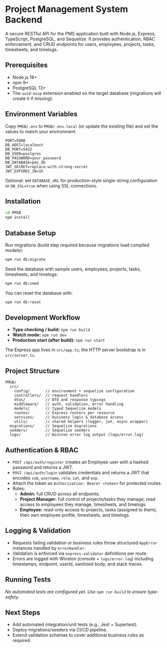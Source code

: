 # Project Management System Backend

A secure RESTful API for the PMS application built with Node.js, Express, TypeScript, PostgreSQL, and Sequelize. It provides authentication, RBAC enforcement, and CRUD endpoints for users, employees, projects, tasks, timesheets, and timelogs.

## Prerequisites

- Node.js 18+
- npm 9+
- PostgreSQL 13+
- The `uuid-ossp` extension enabled on the target database (migrations will create it if missing).

## Environment Variables

Copy `PMSB/.env` to `PMSB/.env.local` (or update the existing file) and set the values to match your environment.

```
PORT=5000
DB_HOST=localhost
DB_PORT=5432
DB_USER=postgres
DB_PASSWORD=your_password
DB_DATABASE=pms_db
JWT_SECRET=replace-with-strong-secret
JWT_EXPIRES_IN=1h
```

Optional: set `DATABASE_URL` for production-style single-string configuration or `DB_SSL=true` when using SSL connections.

## Installation

```bash
cd PMSB
npm install
```

## Database Setup

Run migrations (build step required because migrations load compiled models):

```bash
npm run db:migrate
```

Seed the database with sample users, employees, projects, tasks, timesheets, and timelogs:

```bash
npm run db:seed
```

You can reset the database with:

```bash
npm run db:reset
```

## Development Workflow

- **Type checking / build:** `npm run build`
- **Watch mode:** `npm run dev`
- **Production start (after build):** `npm run start`

The Express app lives in `src/app.ts`; the HTTP server bootstrap is in `src/server.ts`.

## Project Structure

```
PMSB/
  src/
    config/       // environment + sequelize configuration
    controllers/  // request handlers
    dtos/         // DTO and response typings
    middleware/   // auth, validation, error handling
    models/       // typed Sequelize models
    routes/       // Express routers per resource
    services/     // business logic & database access
    utils/        // shared helpers (logger, jwt, async wrapper)
  migrations/     // Sequelize migrations
  seeders/        // Sequelize seeders
  logs/           // Winston error log output (logs/error.log)
```

## Authentication & RBAC

- `POST /api/auth/register` creates an Employee user with a hashed password and returns a JWT.
- `POST /api/auth/login` validates credentials and returns a JWT that encodes `sub`, `username`, `role`, `iat`, and `exp`.
- Attach the token as `Authorization: Bearer <token>` for protected routes.
- Roles:
  - **Admin:** full CRUD across all endpoints.
  - **Project Manager:** full control of projects/tasks they manage; read access to employees they manage, timesheets, and timelogs.
  - **Employee:** read-only access to projects, tasks (assigned to them), their own employee profile, timesheets, and timelogs.

## Logging & Validation

- Requests failing validation or business rules throw structured `AppError` instances handled by `errorHandler`.
- Validation is enforced via `express-validator` definitions per route.
- Errors are logged with Winston (console + `logs/error.log`) including timestamps, endpoint, userId, sanitized body, and stack traces.

## Running Tests

_No automated tests are configured yet. Use `npm run build` to ensure type-safety._

## Next Steps

- Add automated integration/unit tests (e.g., Jest + Supertest).
- Deploy migrations/seeders via CI/CD pipeline.
- Extend validation schemas to cover additional business rules as required.
